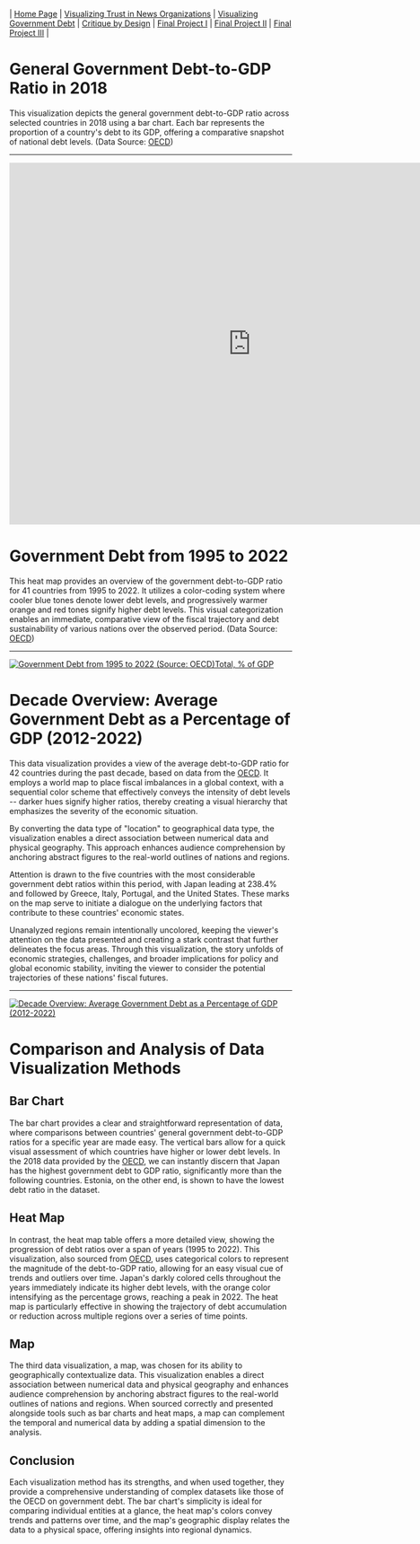 | [Home Page](https://mingyu404.github.io/TellingStoriesWithData/) | [Visualizing Trust in News Organizations](/trust_news_organization.html) | [Visualizing Government Debt](/government_debt.md) | [Critique by Design](critique-by-design) | [Final Project I](final-project-part-one) | [Final Project II](final-project-part-two) | [Final Project III](final-project-part-three) |

# General Government Debt-to-GDP Ratio in 2018

This visualization depicts the general government debt-to-GDP ratio across selected countries in 2018 using a bar chart. Each bar represents the proportion of a country's debt to its GDP, offering a comparative snapshot of national debt levels. (Data Source: [OECD](http://data.oecd.org))

--- 
<iframe src="https://data.oecd.org/chart/7eTy" width="860" height="645" style="border: 0" mozallowfullscreen="true"
    webkitallowfullscreen="true" allowfullscreen="true">
    <a href="https://data.oecd.org/chart/7eTy" target="_blank">
        OECD Chart: General government debt, Total, % of GDP, Annual, 2018
    </a>
</iframe>

# Government Debt from 1995 to 2022

This heat map provides an overview of the government debt-to-GDP ratio for 41 countries from 1995 to 2022. It utilizes a color-coding system where cooler blue tones denote lower debt levels, and progressively warmer orange and red tones signify higher debt levels. This visual categorization enables an immediate, comparative view of the fiscal trajectory and debt sustainability of various nations over the observed period. (Data Source: [OECD](http://data.oecd.org))

---
<div class='tableauPlaceholder' id='viz1699167394136' style='position: relative'><noscript><a href='#'><img
                alt='Government Debt from 1995 to 2022 (Source: OECD)Total, % of GDP '
                src='https:&#47;&#47;public.tableau.com&#47;static&#47;images&#47;go&#47;government_debt&#47;GovernmentDebt1995-20222&#47;1_rss.png'
                style='border: none' /></a></noscript><object class='tableauViz' style='display:none;'>
        <param name='host_url' value='https%3A%2F%2Fpublic.tableau.com%2F' />
        <param name='embed_code_version' value='3' />
        <param name='site_root' value='' />
        <param name='name' value='government_debt&#47;GovernmentDebt1995-20222' />
        <param name='tabs' value='no' />
        <param name='toolbar' value='yes' />
        <param name='static_image'
            value='https:&#47;&#47;public.tableau.com&#47;static&#47;images&#47;go&#47;government_debt&#47;GovernmentDebt1995-20222&#47;1.png' />
        <param name='animate_transition' value='yes' />
        <param name='display_static_image' value='yes' />
        <param name='display_spinner' value='yes' />
        <param name='display_overlay' value='yes' />
        <param name='display_count' value='yes' />
        <param name='language' value='en-US' />
        <param name='filter' value='publish=yes' />
    </object></div>
<script type='text/javascript'>
    var divElement = document.getElementById('viz1699167394136');
    var vizElement = divElement.getElementsByTagName('object')[0];
    vizElement.style.width = '100%';
    vizElement.style.height = (divElement.offsetWidth * 0.75) + 'px';
    var scriptElement = document.createElement('script');
    scriptElement.src = 'https://public.tableau.com/javascripts/api/viz_v1.js';
    vizElement.parentNode.insertBefore(scriptElement, vizElement); 
</script>

# Decade Overview: Average Government Debt as a Percentage of GDP (2012-2022)

This data visualization provides a view of the average debt-to-GDP ratio for 42 countries during the past decade, based on data from the [OECD](http://data.oecd.org). It employs a world map to place fiscal imbalances in a global context, with a sequential color scheme that effectively conveys the intensity of debt levels -- darker hues signify higher ratios, thereby creating a visual hierarchy that emphasizes the severity of the economic situation.

By converting the data type of "location" to geographical data type, the visualization enables a direct association between numerical data and physical geography. This approach enhances audience comprehension by anchoring abstract figures to the real-world outlines of nations and regions.

Attention is drawn to the five countries with the most considerable government debt ratios within this period, with Japan leading at 238.4% and followed by Greece, Italy, Portugal, and the United States. These marks on the map serve to initiate a dialogue on the underlying factors that contribute to these countries' economic states.

Unanalyzed regions remain intentionally uncolored, keeping the viewer's attention on the data presented and creating a stark contrast that further delineates the focus areas. Through this visualization, the story unfolds of economic strategies, challenges, and broader implications for policy and global economic stability, inviting the viewer to consider the potential trajectories of these nations' fiscal futures.

---
<div class='tableauPlaceholder' id='viz1699308417905' style='position: relative'><noscript><a href='#'><img
                alt='Decade Overview: Average Government Debt as a Percentage of GDP (2012-2022) '
                src='https:&#47;&#47;public.tableau.com&#47;static&#47;images&#47;go&#47;government_debt&#47;GovernmentDebt1995-20223&#47;1_rss.png'
                style='border: none' /></a></noscript><object class='tableauViz' style='display:none;'>
        <param name='host_url' value='https%3A%2F%2Fpublic.tableau.com%2F' />
        <param name='embed_code_version' value='3' />
        <param name='site_root' value='' />
        <param name='name' value='government_debt&#47;GovernmentDebt1995-20223' />
        <param name='tabs' value='no' />
        <param name='toolbar' value='yes' />
        <param name='static_image'
            value='https:&#47;&#47;public.tableau.com&#47;static&#47;images&#47;go&#47;government_debt&#47;GovernmentDebt1995-20223&#47;1.png' />
        <param name='animate_transition' value='yes' />
        <param name='display_static_image' value='yes' />
        <param name='display_spinner' value='yes' />
        <param name='display_overlay' value='yes' />
        <param name='display_count' value='yes' />
        <param name='language' value='en-US' />
        <param name='filter' value='publish=yes' />
    </object></div>
<script type='text/javascript'>                    
    var divElement = document.getElementById('viz1699308417905'); 
    var vizElement = divElement.getElementsByTagName('object')[0]; 
    vizElement.style.width = '100%'; 
    vizElement.style.height = (divElement.offsetWidth * 0.75) + 'px'; 
    var scriptElement = document.createElement('script'); 
    scriptElement.src = 'https://public.tableau.com/javascripts/api/viz_v1.js'; 
    vizElement.parentNode.insertBefore(scriptElement, vizElement);                
</script>

# Comparison and Analysis of Data Visualization Methods

## Bar Chart
The bar chart provides a clear and straightforward representation of data, where comparisons between countries' general government debt-to-GDP ratios for a specific year are made easy. The vertical bars allow for a quick visual assessment of which countries have higher or lower debt levels. In the 2018 data provided by the [OECD](http://data.oecd.org), we can instantly discern that Japan has the highest government debt to GDP ratio, significantly more than the following countries. Estonia, on the other end, is shown to have the lowest debt ratio in the dataset.

## Heat Map
In contrast, the heat map table offers a more detailed view, showing the progression of debt ratios over a span of years (1995 to 2022). This visualization, also sourced from [OECD](http://data.oecd.org), uses categorical colors to represent the magnitude of the debt-to-GDP ratio, allowing for an easy visual cue of trends and outliers over time. Japan's darkly colored cells throughout the years immediately indicate its higher debt levels, with the orange color intensifying as the percentage grows, reaching a peak in 2022. The heat map is particularly effective in showing the trajectory of debt accumulation or reduction across multiple regions over a series of time points.

## Map
The third data visualization, a map, was chosen for its ability to geographically contextualize data. This visualization enables a direct association between numerical data and physical geography and enhances audience comprehension by anchoring abstract figures to the real-world outlines of nations and regions. When sourced correctly and presented alongside tools such as bar charts and heat maps, a map can complement the temporal and numerical data by adding a spatial dimension to the analysis.

## Conclusion
Each visualization method has its strengths, and when used together, they provide a comprehensive understanding of complex datasets like those of the OECD on government debt. The bar chart's simplicity is ideal for comparing individual entities at a glance, the heat map's colors convey trends and patterns over time, and the map's geographic display relates the data to a physical space, offering insights into regional dynamics.


